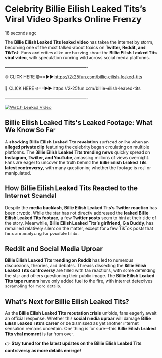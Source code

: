 # Celebrity Billie Eilish Leaked Tits’s Viral Video Sparks Online Frenzy

18 seconds ago

The **Billie Eilish Leaked Tits leaked video** has taken the internet by storm, becoming one of the most talked-about topics on **Twitter, Reddit, and TikTok**. Fans and critics alike are buzzing about the **Billie Eilish Leaked Tits viral video**, with speculation running wild across social media platforms.

———————————————————-

🌐 CLICK HERE 🟢==►► https://2k25fun.com/billie-eilish-leaked-tits

🔴 CLICK HERE 🌐==►► https://2k25fun.com/billie-eilish-leaked-tits

———————————————————-

[![Watch Leaked Video](https://miro.medium.com/v2/resize:fit:828/format:webp/1*cilzJN44JGOrTw9NJCrNHA.gif "Watch Leaked Video")](https://2k25fun.com/billie-eilish-leaked-tits)

## **Billie Eilish Leaked Tits's Leaked Footage: What We Know So Far**  
A **shocking Billie Eilish Leaked Tits revelation** surfaced online when an **alleged private clip** featuring the celebrity began circulating on multiple platforms. The **Billie Eilish Leaked Tits trending news** quickly spread on **Instagram, Twitter, and YouTube**, amassing millions of views overnight. Fans are eager to uncover the truth behind the **Billie Eilish Leaked Tits latest controversy**, with many questioning whether the footage is real or manipulated.  

## **How Billie Eilish Leaked Tits Reacted to the Internet Scandal**  
Despite the **media backlash**, **Billie Eilish Leaked Tits’s Twitter reaction** has been cryptic. While the star has not directly addressed the **leaked Billie Eilish Leaked Tits footage**, a few **Twitter posts** seem to hint at their side of the story. Meanwhile, **Billie Eilish Leaked Tits’s girlfriend, Gia Duddy**, has remained relatively silent on the matter, except for a few TikTok posts that fans are analyzing for possible hints.  

## **Reddit and Social Media Uproar**  
**Billie Eilish Leaked Tits trending on Reddit** has led to numerous discussions, theories, and debates. Threads dissecting the **Billie Eilish Leaked Tits controversy** are filled with fan reactions, with some defending the star and others questioning their public image. The **Billie Eilish Leaked Tits tape rumors** have only added fuel to the fire, with internet detectives scrambling for more details.  

## **What’s Next for Billie Eilish Leaked Tits?**  
As the **Billie Eilish Leaked Tits reputation crisis** unfolds, fans eagerly await an official response. Whether this **social media uproar** will damage **Billie Eilish Leaked Tits’s career** or be dismissed as yet another internet sensation remains uncertain. One thing is for sure—this **Billie Eilish Leaked Tits viral moment** is far from over.  

👉 **Stay tuned for the latest updates on the Billie Eilish Leaked Tits controversy as more details emerge!**  